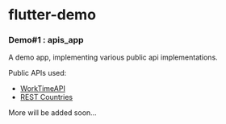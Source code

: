 # flutter-demo

### Demo#1 : **apis_app**

A demo app, implementing various public api implementations.

Public APIs used:
- [WorkTimeAPI](https://worldtimeapi.org/)
- [REST Countries](https://restcountries.eu/)

More will be added soon...
